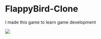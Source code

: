 # FlappyBird-Clone
I made this game to learn game development

![](https://github.com/canaltinsoy/FlappyBird-Clone/blob/main/Flappy_Bird_Clone_-_SampleScene_-_Windows__Mac__Linux_-_Unity_2021_2_10f1_Personal__DX11__2022-03-25_18-59-23_AdobeCreativeCloudExpress_AdobeCreativeCloudExpress.gif)
